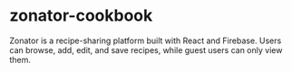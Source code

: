 # zonator-cookbook
Zonator is a recipe-sharing platform built with React and Firebase. Users can browse, add, edit, and save recipes, while guest users can only view them. 
